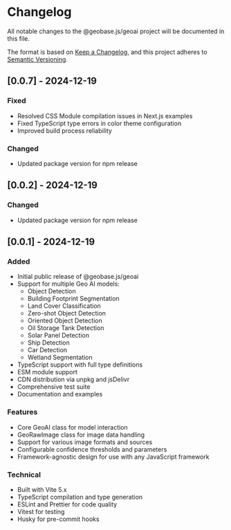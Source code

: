 # Changelog

All notable changes to the @geobase.js/geoai project will be documented in this file.

The format is based on [Keep a Changelog](https://keepachangelog.com/en/1.0.0/),
and this project adheres to [Semantic Versioning](https://semver.org/spec/v2.0.0.html).

## [0.0.7] - 2024-12-19

### Fixed

- Resolved CSS Module compilation issues in Next.js examples
- Fixed TypeScript type errors in color theme configuration
- Improved build process reliability

### Changed

- Updated package version for npm release

## [0.0.2] - 2024-12-19

### Changed

- Updated package version for npm release

## [0.0.1] - 2024-12-19

### Added

- Initial public release of @geobase.js/geoai
- Support for multiple Geo AI models:
  - Object Detection
  - Building Footprint Segmentation
  - Land Cover Classification
  - Zero-shot Object Detection
  - Oriented Object Detection
  - Oil Storage Tank Detection
  - Solar Panel Detection
  - Ship Detection
  - Car Detection
  - Wetland Segmentation
- TypeScript support with full type definitions
- ESM module support
- CDN distribution via unpkg and jsDelivr
- Comprehensive test suite
- Documentation and examples

### Features

- Core GeoAI class for model interaction
- GeoRawImage class for image data handling
- Support for various image formats and sources
- Configurable confidence thresholds and parameters
- Framework-agnostic design for use with any JavaScript framework

### Technical

- Built with Vite 5.x
- TypeScript compilation and type generation
- ESLint and Prettier for code quality
- Vitest for testing
- Husky for pre-commit hooks
